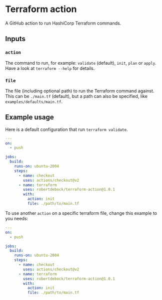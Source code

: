 # Terraform action

A GitHub action to run HashiCorp Terraform commands.

## Inputs

### `action`

The command to run, for example: `validate` (default), `init`, `plan` or `apply`. Have a look at `terraform --help` for details.

### `file`

The file (including optional path) to run the Terraform command against. This can be `./main.tf` (default), but a path can also be specified, like `examples/defaults/main.tf`.

## Example usage

Here is a default configuration that run `terraform validate`.

```yaml
---
on:
  - push

jobs:
  build:
    runs-on: ubuntu-2004
    steps:
      - name: checkout
        uses: actions/checkout@v2
      - name: terraform
        uses: robertdebock/terraform-action@1.0.1
        with:
          action: init
          file: ./path/to/main.tf
```

To use another `action` on a specific terraform file, change this example to you needs:

```yaml
---
on:
  - push

jobs:
  build:
    runs-on: ubuntu-2004
    steps:
      - name: checkout
        uses: actions/checkout@v2
      - name: terraform
        uses: robertdebock/terraform-action@1.0.1
        with:
          action: init
          file: ./path/to/main.tf
```
